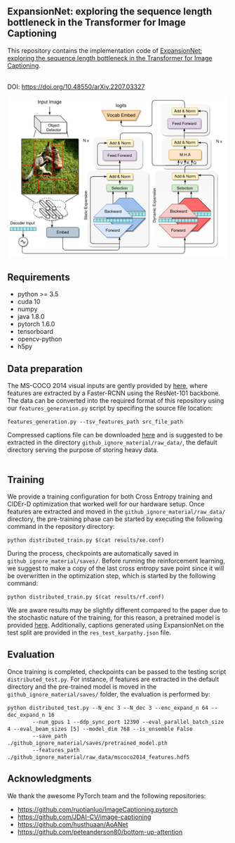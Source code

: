 ## ExpansionNet: exploring the sequence length bottleneck in the Transformer for Image Captioning

This repository contains the implementation code of [ExpansionNet: exploring the sequence length bottleneck 
in the Transformer for Image Captioning](https://arxiv.org/abs/2207.03327v1). <br><br>

DOI: https://doi.org/10.48550/arXiv.2207.03327

<p align="center">
  <img src="./expansion_net.png" width="800"/>
</p> 

## Requirements
* python >= 3.5 
* cuda 10
* numpy
* java 1.8.0
* pytorch 1.6.0
* tensorboard
* opencv-python
* h5py

## Data preparation

The MS-COCO 2014 visual inputs are gently provided by 
[here](https://github.com/peteanderson80/bottom-up-attention), where features are extracted by a Faster-RCNN 
using the ResNet-101 backbone. The data can be converted into the required format of 
this repository using our `features_generation.py` script by specifing the source file location:
```
features_generation.py --tsv_features_path src_file_path
```

Compressed captions file can be downloaded [here](https://drive.google.com/drive/folders/1z-kVvVsOhcW6QSPqB27h5ta5XsRGG5sv?usp=sharing) and is 
suggested to be extracted in the directory `github_ignore_material/raw_data/`, the default directory serving the purpose of
storing heavy data. <br><br>

## Training

We provide a training configuration for both Cross Entropy training and CIDEr-D optimization 
that worked well for our hardware setup. Once features are extracted and moved in the `github_ignore_material/raw_data/`
directory, the pre-training phase can be started by executing the following command in the repository directory: 

```
python distributed_train.py $(cat results/xe.conf)
```

During the process, checkpoints are automatically saved in  `github_ignore_material/saves/`. 
Before running the reinforcement learning, we suggest to
make a copy of the last cross entropy save point since it will be overwritten
in the optimization step, which is started by the 
following command:

```
python distributed_train.py $(cat results/rf.conf)
```

We are aware results may be slightly different compared to the paper
due to the stochastic nature of the training, for this reason, a pretrained model is 
provided 
[here](https://drive.google.com/drive/folders/1z-kVvVsOhcW6QSPqB27h5ta5XsRGG5sv?usp=sharing).
 Additionally, captions generated using ExpansionNet on the test split are provided in the 
`res_test_karpathy.json` file. 


## Evaluation

Once training is completed, checkpoints can be passed to the testing script
`distributed_test.py`. For instance, if features are extracted in the default directory 
and the pre-trained model is moved in the `github_ignore_material/saves/` folder,
 the evaluation is performed by:

```
python distributed_test.py --N_enc 3 --N_dec 3 --enc_expand_n 64 --dec_expand_n 16
        --num_gpus 1 --ddp_sync_port 12390 --eval_parallel_batch_size 4 --eval_beam_sizes [5] --model_dim 768 --is_ensemble False 
        --save_path ./github_ignore_material/saves/pretrained_model.pth 
        --features_path ./github_ignore_material/raw_data/mscoco2014_features.hdf5 
```

## Acknowledgments

We thank the awesome PyTorch team and the following repositories:
* https://github.com/ruotianluo/ImageCaptioning.pytorch
* https://github.com/JDAI-CV/image-captioning
* https://github.com/husthuaan/AoANet
* https://github.com/peteanderson80/bottom-up-attention
<br></br>


